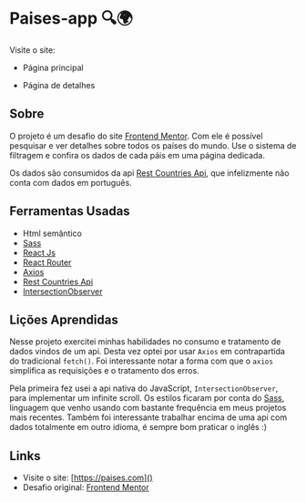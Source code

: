 # Paises-app 🔍🌍

Visite o site: 
<br/>

* Página principal

* Página de detalhes

## Sobre

O projeto é um desafio do site [Frontend Mentor](https://www.frontendmentor.io/challenges). Com ele é possível pesquisar e ver detalhes sobre todos os países
do mundo. Use o sistema de filtragem e confira os dados de cada páis em uma página dedicada. 

Os dados são consumidos da api [Rest Countries Api](https://restcountries.com/), que infelizmente não conta com dados em português.

## Ferramentas Usadas

* Html semântico
* [Sass](https://sass-lang.com/)
* [React Js](https://pt-br.reactjs.org/)
* [React Router](https://v5.reactrouter.com/web/guides/quick-start)
* [Axios](https://axios-http.com/ptbr/docs/intro)
* [Rest Countries Api](https://restcountries.com/)
* [IntersectionObserver](https://developer.mozilla.org/en-US/docs/Web/API/Intersection_Observer_API)

## Lições Aprendidas

Nesse projeto exercitei minhas habilidades no consumo e tratamento de dados vindos de um api. Desta vez optei por usar `Axios` em contrapartida 
do tradicional `fetch()`. Foi interessante notar a forma com que o `axios` simplifica as requisições e o tratamento dos erros.

Pela primeira fez usei a api nativa do JavaScript, `IntersectionObserver`, para implementar um infinite scroll. Os estilos ficaram por conta do
[Sass](https://sass-lang.com/), linguagem que venho usando com bastante frequência em meus projetos mais recentes. Também foi interessante trabalhar encima de 
uma api com dados totalmente em outro idioma, é sempre bom praticar o inglês :)

## Links

* Visite o site: [https://paises.com]()
* Desafio original: [Frontend Mentor](https://www.frontendmentor.io/challenges/rest-countries-api-with-color-theme-switcher-5cacc469fec04111f7b848ca)

